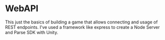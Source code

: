 # WebAPI
This just the basics of building a game that allows connecting and usage of REST endpoints. I've used a framework like express to create a Node Server and Parse SDK with Unity.



